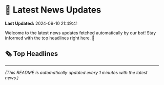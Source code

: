 # 📰 Latest News Updates
**Last Updated:** 2024-09-10 21:49:41

Welcome to the latest news updates fetched automatically by our bot! Stay informed with the top headlines right here. 🚀

## 🗞️ Top Headlines

---
*(This README is automatically updated every 1 minutes with the latest news.)*
